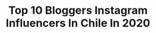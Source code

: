 ---
title: Top 10 Bloggers Instagram Influencers In Chile In 2020
description: >-
  Find top bloggers Instagram influencers in Chile in 2020. Most popular hashtags: #chile #nyxcosmeticschile #molaviajeros #blogger.
platform: Instagram
profiles:
  - username: "wedont_like"
    fullname: >-
      CamilaByrt
    location: "Chile"
    followers: 15599
    engagement: 582
    commentsToLikes: 0.016649
    id: ck14h66728qc80i19s6q9ovow
    verified: false
    hashtags: "#dejatetentar, #twistedclassics, #conversetwisted, #quedateencasa"
  - username: "queandaibonita"
    fullname: >-
      ELENA ♥ Cruelty Free Blogger
    location: "Chile"
    followers: 37255
    engagement: 584
    commentsToLikes: 0.062786
    id: ck15s6o1tbhpk0i19htvuwuor
    verified: false
    hashtags: "#theoildrops, #maquillajecrueltyfree, #urbandecayespa, #heterochromia"
  - username: "molaviajar"
    fullname: >-
      Adry/Gosi/Daniela/Oliver
    location: "Chile"
    followers: 127507
    engagement: 569
    commentsToLikes: 0.027993
    id: ck6trbst5y2w50j71jai2wnbr
    verified: true
    hashtags: "#nyc, #iamtb, #argentina, #uruguay"
  - username: "nutralicioso"
    fullname: >-
      Nutralicioso.com 🍓🍃🍎
    location: "Chile"
    followers: 29100
    engagement: 169
    commentsToLikes: 0.054193
    id: ck8t0p330srr50j78ek6ofq87
    verified: false
    hashtags: "#naranja, #coronavirus, #healthysnack, #foodie"
  - username: "viajafoteando"
    fullname: >-
      viajafoteando 🇵🇪 📷
    location: "Chile"
    followers: 9726
    engagement: 463
    commentsToLikes: 0.019465
    id: ck8sydyjgkjmg0j78acvfhjav
    verified: false
    hashtags: "#adventureperu, #photo, #sunsetlovers, #viajesporelmundo"
  - username: "whitney__makeup"
    fullname: >-
      MAQUILLAJE CHILE✨
    location: "Chile"
    followers: 11054
    engagement: 444
    commentsToLikes: 0.070619
    id: ck5pvhop3hxjj0i112bw61l5j
    verified: false
    hashtags: "#cuarentena, #cursocejas, #benefits, #soymuavzla"
  - username: "rachelcolinas"
    fullname: >-
      Raquel Fernandez Colinas
    location: "Chile"
    followers: 3220
    engagement: 2585
    commentsToLikes: 0.444924
    id: ck6u1jwjxm6j00j71vizk3ukf
    verified: false
    hashtags: "#style, #outfitoftheday, #oitfitideas, #styleinspo"
  - username: "manriquez_benja"
    fullname: >-
      𝕭𝖊𝖓𝖏𝖆𝖒𝖎𝖓 𝕸𝖆𝖓𝖗𝖎𝖖𝖚𝖊𝖟 𝕮𝖔𝖗𝖙𝖊𝖘 🗡🇨🇱
    location: "Chile"
    followers: 6625
    engagement: 2291
    commentsToLikes: 0.136256
    id: ck8t3sg864bf90j78ua7eb7so
    verified: false
    hashtags: "#jamescharles, #tutorial, #liner, #mac"
  - username: "fabiaroundtheworld"
    fullname: >-
      Fabi la chilena Atipica
    location: "Chile"
    followers: 111971
    engagement: 1283
    commentsToLikes: 0.020951
    id: ck5q2oyfvh3870i11keag8yvw
    verified: false
    hashtags: "#bloggergirl, #latinmodel, #cosplaymodel, #bloggerstyle"
  - username: "buenasmamitascl"
    fullname: >-
      H E L G A   O R T I Z ®️
    location: "Chile"
    followers: 17223
    engagement: 136
    commentsToLikes: 0.068082
    id: ck14k6koknzjl0i19v2paxgs1
    verified: false
    hashtags: "#mommysboy, #baby, #maternidadreal, #padres"
---